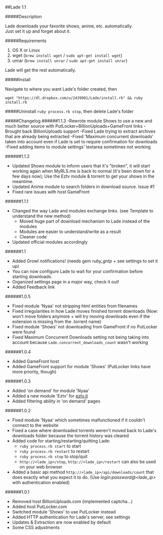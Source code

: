 ##Lade 1.1

#####Description

Lade downloads your favorite shows, anime, etc. automatically.<br>Just set it up and forget about it.


#####Requirements
1. OS X or Linux
2. wget (`brew install wget` / `sudo apt-get install wget`)
3. unrar (`brew install unrar` / `sudo apt-get install unrar`)

Lade will get the rest automatically.

#####Install

Navigate to where you want Lade's folder created, then

`wget "https://dl.dropbox.com/u/2439981/Lade/install.rb" && ruby install.rb`

#####Uninstall
`ruby process.rb stop`, then delete Lade's folder

#####Changelog
######1.1.3
-Rewrote module Shows to use a new and much better source with PutLocker+BillionUploads+GameFront links
-Brought back BillionUploads support
-Fixed Lade trying to extract archives that are already being extracted
-Fixed 'Maximum concurrent downloads' taken into account even if Lade is set to require confirmation for downloads
-Fixed adding items to module settings' textarea sometimes not working

######1.1.2
- Updated Shows module to inform users that it's "broken", it will start working again when MyRLS.me is back to normal (it's been down for a few days now); Use the Eztv module & torrent to get your shows in the meantime.
- Updated Anime module to search folders in download source. Issue #1
- Fixed rare issues with host GameFront

######1.1.1
- Changed the way Lade and modules exchange links. (see Template to understand the new method)
	- Moved huge part of download mechanism to Lade instead of the modules
	- Modules are easier to understand/write as a result
	- Cleaner code
- Updated official modules accordingly

######1.1
- Added Growl notifications! (needs gem *ruby_gntp* + see settings to set it up)
- You can now configure Lade to wait for your confirmation before starting downloads.
- Organized settings page in a major way, check it out!
- Added Feedback link


######1.0.5
- Fixed module 'Nyaa' not stripping html entities from filenames
- Fixed irregularities in how Lade moves finished torrent downloads (Now: won't move folders anymore + will try moving downloads even if the extension is missing from the .torrent name)
- Fixed module 'Shows' not downloading from GameFront if no PutLocker were found
- Fixed Maximum Concurrent Downloads setting not being taking into account because `Lade.concurrent_downloads_count` wasn't working

######1.0.4
- Added GameFront host
- Added GameFront support for module 'Shows' (PutLocker links have more priority, though)

######1.0.3
- Added 'on demand' for module 'Nyaa'
- Added a new module 'Eztv' for [eztv.it](eztv.it)
- Added filtering ability in 'on demand' pages

######1.0.2
- Fixed module 'Nyaa' which sometimes malfunctioned if it couldn't connect to the website
- Fixed a case where downloaded torrents weren't moved back to Lade's downloads folder because the torrent history was cleared
- Added code for starting/restarting/quitting Lade:
	- `ruby process.rb start` to start
	- `ruby process.rb restart` to restart
	- `ruby process.rb stop` to stop/quit
	- `http://<lade_ip>/stop`, `http://<lade_ip>/restart` can also be used on your web browser
- Added a basic api method `http://<lade_ip>/api/downloads/count` that does exactly what you expect it to do. (Use *login:password@<lade_ip>* with authentication enabled)
	
######1.0.1
- Removed host BillionUploads.com (implemented captcha…)
- Added host PutLocker.com
- Switched module 'Shows' to use PutLocker instead
- Added HTTP authentication for Lade's server, see settings
- Updates & Extraction are now enabled by default
- Some CSS adjustments